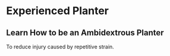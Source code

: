 # Experienced Planter

## Learn How to be an Ambidextrous Planter

To reduce injury caused by repetitive strain.

